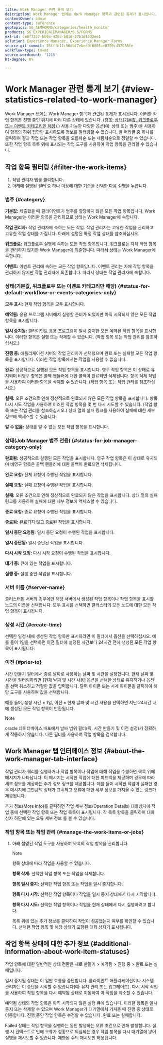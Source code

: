 ```yaml
---
title: Work Manager 관련 통계 보기
description: Work Manager 탭에는 Work Manager 항목과 관련된 통계가 표시됩니다. 작업 항목을 보고 필터링하는 방법을 알아봅니다.
contentOwner: admin
content-type: reference
geptopics: SG_AEMFORMS/categories/health_monitor
products: SG_EXPERIENCEMANAGER/6.5/FORMS
exl-id: ce8f7257-bb9a-428d-b816-27b1d1632ee1
solution: Experience Manager, Experience Manager Forms
source-git-commit: 76fffb11c56dbf7ebee9f6805ae0799cd32985fe
workflow-type: tm+mt
source-wordcount: '1215'
ht-degree: 0%

---
```


# Work Manager 관련 통계 보기 {#view-statistics-related-to-work-manager}

Work Manager 탭에는 Work Manager 항목과 관련된 통계가 표시됩니다. 이러한 작업 항목은 진행 중인 위치에 따라 다른 상태에 있습니다. (참조: [상태(기본값, 워크플로우 또는 이벤트 카테고리만 해당)](view-statistics-related-manager.md#status-for-default-workflow-or-events-categories-only).) 사용 가능한 다양한 옵션(예: 상태 또는 범주)을 사용하여 항목의 하위 집합만 표시하도록 정보를 필터링할 수 있습니다. 열 머리글 중 하나를 클릭하여 결과 작업 또는 작업 항목을 오름차순 또는 내림차순으로 정렬할 수 있습니다. 또한 작업 항목 목록 위에 표시되는 작업 도구를 사용하여 작업 항목을 관리할 수 있습니다.

## 작업 항목 필터링 {#filter-the-work-items}

1. 작업 관리자 탭을 클릭합니다.
1. 아래에 설명된 필터 중 하나 이상에 대한 기준을 선택한 다음 실행을 누릅니다.

### 범주 {#category}

**기본값:** 제출했을 때 클라이언트가 범주를 할당하지 않은 모든 작업 항목입니다. Work Manager는 이러한 항목을 관리하므로 상태는 Work Manager에 속합니다.

**작업 관리자:** 작업 관리자에 속하는 모든 작업. 작업 관리자는 고유한 작업을 관리하고 고유한 작업 상태를 가집니다. 아래에 설명된 특정 작업 상태를 참조하십시오.

**워크플로:** 워크플로우 실행에 속하는 모든 작업 항목입니다. 워크플로는 자체 작업 항목을 관리하지 않지만 Work Manager에 의존합니다. 따라서 상태는 Work Manager에 속합니다.

**이벤트:** 이벤트 관리에 속하는 모든 작업 항목입니다. 이벤트 관리는 자체 작업 항목을 관리하지 않지만 작업 관리자에 의존합니다. 따라서 상태는 작업 관리자에 속합니다.

### 상태(기본값, 워크플로우 또는 이벤트 카테고리만 해당) {#status-for-default-workflow-or-events-categories-only}

**모두 표시:** 현재 작업 항목을 모두 표시합니다.

**예약됨:** 응용 프로그램 서버에서 실행할 준비가 되었지만 아직 시작되지 않은 모든 작업 항목을 표시합니다.

**일시 중지됨:** 클라이언트 응용 프로그램이 일시 중지한 모든 예약된 작업 항목을 표시합니다. 이러한 항목은 실행 또는 삭제할 수 있습니다. (작업 항목 또는 작업 관리를 참조하십시오.)

**진행 중:** 애플리케이션 서버의 작업 관리자가 선택했으며 완료 또는 실패할 모든 작업 항목을 표시합니다. 이러한 작업 항목에서는 작업을 사용할 수 없습니다.

**완료:** 성공적으로 실행된 모든 작업 항목을 표시합니다. 영구 작업 항목은 이 상태로 유지되며 비영구 항목은 콜백 핸들러에 대한 콜백이 완료되면 삭제됩니다. 항목 삭제 작업을 사용하여 이러한 항목을 삭제할 수 있습니다. (작업 항목 또는 작업 관리를 참조하십시오.)

**실패:** 오류 조건으로 인해 정상적으로 완료되지 않은 모든 작업 항목을 표시합니다. 항목 다시 시도 작업을 사용하여 이러한 작업 항목을 몇 번 다시 시도할 수 있습니다. (작업 항목 또는 작업 관리를 참조하십시오.) 상태 열의 실패 링크를 사용하여 실패에 대한 세부 정보에 액세스할 수 있습니다.

**알 수 없음:** 상태를 알 수 없는 모든 작업 항목을 표시합니다.

### 상태(Job Manager 범주 전용) {#status-for-job-manager-category-only}

**완료됨:** 성공적으로 실행된 모든 작업을 표시합니다. 영구 작업 항목은 이 상태로 유지되며 비영구 항목은 콜백 핸들러에 대한 콜백이 완료되면 삭제됩니다.

**완료 요청:** 전체 요청이 수행된 작업을 표시합니다.

**실패 요청:** 실패 요청이 수행된 작업을 표시합니다.

**실패:** 오류 조건으로 인해 정상적으로 완료되지 않은 작업을 표시합니다. 상태 열의 실패 링크를 사용하여 실패에 대한 세부 정보에 액세스할 수 있습니다.

**종료 요청:** 종료 요청이 수행된 작업을 표시합니다.

**종료됨:** 완료되지 않고 종료된 작업을 표시합니다.

**일시 중단 요청됨:** 일시 중단 요청이 수행된 작업을 표시합니다.

**일시 중단됨:** 일시 중단된 작업을 표시합니다.

**다시 시작 요청:** 다시 시작 요청이 수행된 작업을 표시합니다.

**대기 중:** 큐에 있는 작업을 표시합니다.

**실행 중:** 실행 중인 작업을 표시합니다.

### 서버 이름 {#server-name}

클러스터된 서버의 경우에만 해당 서버에서 생성된 작업 항목이나 작업 항목을 표시할 노드의 이름을 선택합니다. 모두 표시를 선택하면 클러스터의 모든 노드에 대한 모든 작업 항목이 표시됩니다.

### 생성 시간 {#create-time}

선택한 일정 내에 생성된 작업 항목만 표시하려면 이 필터에서 옵션을 선택하십시오. 예를 들어 1일을 선택하면 이전 필터에 설정된 시간보다 24시간 전에 생성된 모든 작업 항목이 표시됩니다.

### 이전 {#prior-to}

시간 만들기 필터에서 종료 날짜로 사용하는 날짜 및 시간을 설정합니다. 현재 날짜 및 시간을 필터링하려면 [현재 날짜 및 시간 사용] 옵션을 선택한 상태로 유지하거나 옵션을 선택 취소하고 적절한 값을 입력합니다. 달력 아이콘 또는 시계 아이콘을 클릭하여 해당 도구를 사용하여 값을 선택합니다.

예를 들어, 생성 시간 = 1일, 이전 = 현재 날짜 및 시간 사용을 선택하면 지난 24시간 내에 생성된 모든 작업 항목이 반환됩니다.

>[!NOTE]
>
>oracle 데이터베이스 배포에서 날짜 범위 필터(즉, 시간 만들기 및 이전 설정)가 정확하게 작동하지 않습니다. 다른 필터를 사용하여 작업 항목을 검색합니다.

## Work Manager 탭 인터페이스 정보 {#about-the-work-manager-tab-interface}

작업 관리자 쿼리를 실행하거나 작업 항목이나 작업에 대해 작업을 수행하면 목록 위에 메시지가 나타납니다. 이 메시지는 시작한 작업에 대한 피드백을 제공하며 경우에 따라 세부 정보를 제공하는 추가 정보 링크를 제공합니다. 예를 들어 시작한 작업이 실패한 경우 메시지에 그만큼의 상태가 표시되고 오류에 대한 세부 정보를 가져올 수 있는 링크가 제공됩니다.

추가 정보(More Info)를 클릭하면 작업 세부 정보(Operation Details) 대화상자에 작업 중에 선택한 작업 항목 또는 작업 목록이 표시됩니다. 각 목록 항목을 클릭하여 대화 상자 하단에 있는 오류 세부 정보 를 볼 수 있습니다.

### 작업 항목 또는 작업 관리 {#manage-the-work-items-or-jobs}

1. 아래 설명된 작업 도구를 사용하여 목록의 작업 항목을 관리합니다.

   >[!NOTE]
   >
   >항목 상태에 따라 작업을 사용할 수 있습니다.

   **항목 삭제:** 선택한 작업 항목 또는 작업을 삭제합니다.

   **항목 일시 중지:** 선택한 작업 항목 또는 작업을 일시 중지합니다.

   **항목 다시 시작:** 선택한 작업 항목이나 작업을 일시 중지 상태에서 다시 시작합니다.

   **항목 다시 시도:** 선택한 작업 항목이나 작업을 현재 상태에서 다시 실행하려고 합니다.

   목록 위에 있는 추가 정보를 클릭하여 작업이 성공했는지 여부를 확인할 수 있습니다. 선택한 작업 항목 및 해당 상태가 포함된 대화 상자가 표시됩니다.

## 작업 항목 상태에 대한 추가 정보 {#additional-information-about-work-item-statuses}

작업 항목에 대한 일반적인 상태 전환은 새로 만들기 > 예약됨 > 진행 중 > 완료 또는 실패입니다.

일시 중지됨 상태는 이 일반 흐름을 중단합니다. 클라이언트 애플리케이션이나 시스템 관리자는 이 중단을 시작할 수 있습니다(예: 유지 관리 또는 업그레이드). 다시 시작 작업을 사용하여 작업 항목을 다시 예약됨 상태로 이동하여 이 작업을 취소할 수 있습니다.

예약됨 상태의 작업 항목은 아직 시작되지 않은 실행 큐에 있습니다. 이러한 항목은 일시 중지 또는 삭제할 수 있으며 Work Manager가 대기열에서 가져올 때 진행 중 상태로 이동합니다. 진행 중인 작업 항목은 수정할 수 없습니다. 완료 또는 실패합니다.

Failed 상태는 작업 항목을 실행하는 동안 발생하는 오류 조건으로 인해 발생합니다. 실행 시 컨텍스트로 인해 오류가 정황으로 의심되는 경우 작업 항목을 다시 대기열에 넣어 실행을 재시도할 수 있습니다. 제한된 수의 재시도만 허용됩니다.
